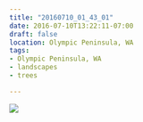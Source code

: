 ```yaml
---
title: "20160710_01_43_01"
date: 2016-07-10T13:22:11-07:00
draft: false
location: Olympic Peninsula, WA
tags:
- Olympic Peninsula, WA
- landscapes
- trees

---
```

![](https://d17enza3bfujl8.cloudfront.net/20160710_01_43_01.jpg)
